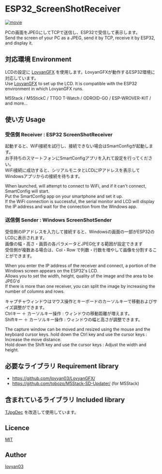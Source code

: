 # ESP32_ScreenShotReceiver
  
[![movie](http://img.youtube.com/vi/-bT72JhCF5o/0.jpg)](http://www.youtube.com/watch?v=-bT72JhCF5o "movie")
  
PCの画面をJPEGにしてTCPで送信し、ESP32で受信して表示します。  
Send the screen of your PC as a JPEG, send it by TCP, receive it by ESP32, and display it.  
  

## 対応環境 Environment
  
LCDの設定に [LovyanGFX](https://github.com/lovyan03/LovyanGFX/) を使用します。LovyanGFXが動作するESP32環境に対応しています。  
Use [LovyanGFX](https://github.com/lovyan03/LovyanGFX/) to set up the LCD. It is compatible with the ESP32 environment in which LovyanGFX runs.  
  
M5Stack / M5StickC / TTGO T-Watch / ODROID-GO / ESP-WROVER-KIT / and more...  
  
## 使い方 Usage  
### 受信側 Receiver : ESP32 ScreenShotReceiver  
起動すると、WiFi接続を試行し、接続できない場合はSmartConfigが起動します。  
お手持ちのスマートフォンにSmartConfigアプリを入れて設定を行ってください。  
WiFi接続に成功すると、シリアルモニタとLCDにIPアドレスを表示してWindowsアプリからの接続を待ちます。  
  
When launched, will attempt to connect to WiFi, and if it can't connect, SmartConfig will start.  
Put the SmartConfig app on your smartphone and set it up.  
If the WiFi connection is successful, the serial monitor and LCD will display the IP address and wait for the connection from the Windows app.  
  
### 送信側 Sender : Windows ScreenShotSender  
受信側のIPアドレスを入力して接続すると、Windowsの画面の一部がESP32のLCDに表示されます。  
画像の幅・高さ・画質の各パラメータとJPEG化する範囲が設定できます  
受信側が複数ある場合は、Col・Row で列数・行数を増やして画像を分割することができます。  
  
When you enter the IP address of the receiver and connect, a portion of the Windows screen appears on the ESP32's LCD.  
Allows you to set the width, height, quality of the image and the area to be JPEG'd  
If there is more than one receiver, you can split the image by increasing the number of columns and rows.  
  
  
キャプチャウィンドウはマウス操作とキーボードのカーソルキーで移動およびサイズ調整ができます。  
Ctrlキー ＋ カーソルキー操作 : ウィンドウの移動距離が増えます。  
Shiftキー ＋ カーソルキー操作 : ウィンドウの幅と高さが調整できます。  
  
The capture window can be moved and resized using the mouse and the keyboard cursor keys. 
hold down the Ctrl key and use the cursor keys : Increase the move distance.  
Hold down the Shift key and use the cursor keys : Adjust the width and height.  

## 必要なライブラリ Requirement library

* https://github.com/lovyan03/LovyanGFX/  
* https://github.com/tobozo/M5Stack-SD-Updater/  (for M5Stack)  



## 含まれているライブラリ Included library
[TJpgDec](http://elm-chan.org/fsw/tjpgd/00index.html) を改造して使用しています。  


## Licence

[MIT](https://github.com/lovyan03/ESP32_ScreenShotReceiver/blob/master/LICENSE)  

## Author

[lovyan03](https://twitter.com/lovyan03)  
